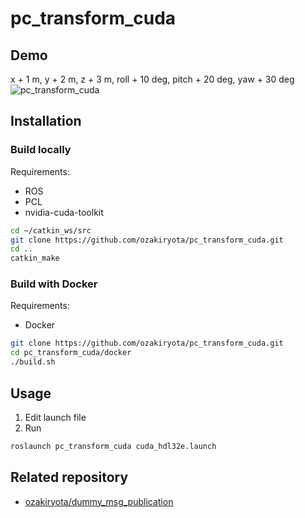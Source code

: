 # pc_transform_cuda
## Demo
x + 1 m, y + 2 m, z + 3 m, roll + 10 deg, pitch + 20 deg, yaw + 30 deg
![pc_transform_cuda](https://user-images.githubusercontent.com/37431972/163698277-8404b96e-cf79-46bc-b0c1-4872f06b7e50.png)

## Installation
### Build locally
Requirements:
* ROS
* PCL
* nvidia-cuda-toolkit

```bash
cd ~/catkin_ws/src
git clone https://github.com/ozakiryota/pc_transform_cuda.git
cd ..
catkin_make
```

### Build with Docker
Requirements:
* Docker

```bash
git clone https://github.com/ozakiryota/pc_transform_cuda.git
cd pc_transform_cuda/docker
./build.sh
```

## Usage
1. Edit launch file
2. Run
```bash
roslaunch pc_transform_cuda cuda_hdl32e.launch
```

## Related repository
* [ozakiryota/dummy_msg_publication](https://github.com/ozakiryota/dummy_msg_publication)

